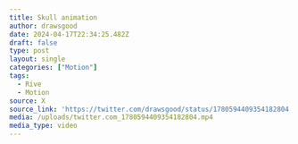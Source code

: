 ```yaml
---
title: Skull animation
author: drawsgood
date: 2024-04-17T22:34:25.482Z
draft: false
type: post
layout: single
categories: ["Motion"]
tags:
  - Rive
  - Motion
source: X
source_link: 'https://twitter.com/drawsgood/status/1780594409354182804'
media: /uploads/twitter.com_1780594409354182804.mp4
media_type: video
---
```


